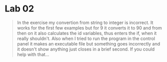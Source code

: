# Lab 02

> In the exercise my convertion from string to integer is incorrect. It works for the first few examples but for 9 it converts it to 90
and from then on it also calculates the id variables, thus enters the if, when it really shouldn't.
Also when I tried to run the program in the control panel it makes an executable file but something goes incorrectly and it doesn't show anything
just closes in a brief second. If you could help with that... 


